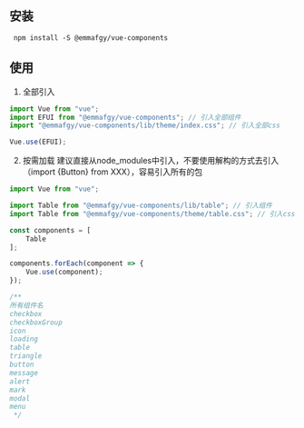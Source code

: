 ## 安装
```
 npm install -S @emmafgy/vue-components
```

## 使用
1. 全部引入

```js
import Vue from "vue";
import EFUI from "@emmafgy/vue-components"; // 引入全部组件
import "@emmafgy/vue-components/lib/theme/index.css"; // 引入全部css

Vue.use(EFUI);

```

2. 按需加载
建议直接从node_modules中引入，不要使用解构的方式去引入（import {Button} from XXX），容易引入所有的包

```js
import Vue from "vue";

import Table from "@emmafgy/vue-components/lib/table"; // 引入组件
import Table from "@emmafgy/vue-components/theme/table.css"; // 引入css

const components = [
	Table
];

components.forEach(component => {
	Vue.use(component);
});

/**
所有组件名
checkbox
checkboxGroup
icon
loading
table
triangle
button
message
alert
mark
modal
menu
 */

```


